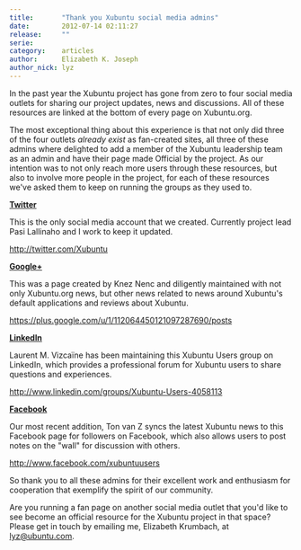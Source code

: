 ```yaml
---
title:       "Thank you Xubuntu social media admins"
date:        2012-07-14 02:11:27
release:     ""
serie:       
category:    articles
author:      Elizabeth K. Joseph
author_nick: lyz
---
```


In the past year the Xubuntu project has gone from zero to four social media outlets for sharing our project updates, news and discussions. All of these resources are linked at the bottom of every page on Xubuntu.org.

The most exceptional thing about this experience is that not only did three of the four outlets *already exist* as fan-created sites, all three of these admins where delighted to add a member of the Xubuntu leadership team as an admin and have their page made Official by the project. As our intention was to not only reach more users through these resources, but also to involve more people in the project, for each of these resources we've asked them to keep on running the groups as they used to.

**[Twitter](http://twitter.com/Xubuntu)**

This is the only social media account that we created. Currently project lead Pasi Lallinaho and I work to keep it updated.

<http://twitter.com/Xubuntu>

**[Google+](https://plus.google.com/u/1/112064450121097287690/posts)**

This was a page created by Knez Nenc and diligently maintained with not only Xubuntu.org news, but other news related to news around Xubuntu's default applications and reviews about Xubuntu.

<https://plus.google.com/u/1/112064450121097287690/posts>

**[LinkedIn](http://www.linkedin.com/groups/Xubuntu-Users-4058113)**

Laurent M. Vizcaïne has been maintaining this Xubuntu Users group on LinkedIn, which provides a professional forum for Xubuntu users to share questions and experiences.

<http://www.linkedin.com/groups/Xubuntu-Users-4058113>

**[Facebook](http://www.facebook.com/xubuntuusers)**

Our most recent addition, Ton van Z syncs the latest Xubuntu news to this Facebook page for followers on Facebook, which also allows users to post notes on the "wall" for discussion with others.

<http://www.facebook.com/xubuntuusers>

So thank you to all these admins for their excellent work and enthusiasm for cooperation that exemplify the spirit of our community.

Are you running a fan page on another social media outlet that you'd like to see become an official resource for the Xubuntu project in that space? Please get in touch by emailing me, Elizabeth Krumbach, at lyz@ubuntu.com.
